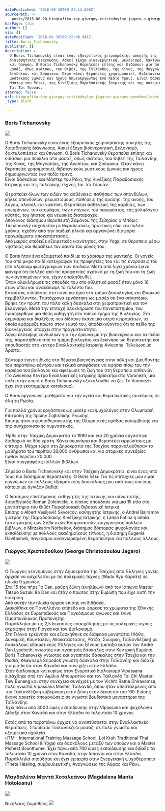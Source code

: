 ```yaml
---
datePublished: '2016-08-30T09:22:13.690Z'
sourcePath: >-
  _posts/2016-08-20-biografiko-toy-giwrgoy-xristodoyloy-jagaro-o-giwrgos-gennhm.md
hasPage: true
author: []
via: {}
dateModified: '2016-08-30T09:22:06.941Z'
title: Boris Tichanovsky
publisher: {}
description: >-
  Ο Boris Tichanovský είναι ένας εξαιρετικός χειροπράκτης ασκητής της
  διαισθητικής διάγνωσης. Ασκεί έξοχα βιοενεργητική, βελονισμό, δακτυλοπιέσεις
  και ύπνωση. Ο Boris Tichanovský θεραπεύει επίσης και διδάσκει μια ποικιλία από
  μασάζ, όπως σιάτσου, του Θιβέτ, της Ταϊλάνδης, της Κίνας, της Μογγολίας, της
  Αιγύπτου, και Σούφικου. Όταν κάνει θεραπείες χρησιμοποιεί, θιβετανικούς
  μυστικούς ύμνους και ήχους δημιουργώντας ένα πεδίο τρανς. Είναι δάσκαλος και
  Μάστερ του Ρέικι, της Κινέζικης Παραδοσιακής Ιατρικής και της πολεμικής τέχνης
  Ται Τσι Τσουάν.
starred: false
url: biografiko-toy-giwrgoy-xristodoyloy-jagaroo-giwrgos-gennhme/index.html
_type: Blurb

---
```

### Boris Tichanovsky
![](https://the-grid-user-content.s3-us-west-2.amazonaws.com/f17a9835-c40b-4418-bcbd-4cce58139fdc.png)

Ο Boris Tichanovský είναι ένας εξαιρετικός χειροπράκτης ασκητής της διαισθητικής διάγνωσης. Ασκεί έξοχα βιοενεργητική, βελονισμό, δακτυλοπιέσεις και ύπνωση. Ο Boris Tichanovský θεραπεύει επίσης και διδάσκει μια ποικιλία από μασάζ, όπως σιάτσου, του Θιβέτ, της Ταϊλάνδης, της Κίνας, της Μογγολίας, της Αιγύπτου, και Σούφικου. Όταν κάνει θεραπείες χρησιμοποιεί, θιβετανικούς μυστικούς ύμνους και ήχους δημιουργώντας ένα πεδίο τρανς.  
Είναι δάσκαλος και Μάστερ του Ρέικι, της Κινέζικης Παραδοσιακής Ιατρικής και της πολεμικής τέχνης Ται Τσι Τσουάν.

Θεραπεύει όλων των ειδών τις ασθένειες: παθήσεις των σπονδύλων, κήλες σπονδύλων, ρευματισμούς, παθήσεις της όρασης, της ακοής, του λόγου, αλκοόλ και νικοτίνη. Θεραπεύει ασθένειες της καρδιάς, των πνευμόνων, του στομάχου, των εντέρων, του παγκρέατος, της χοληδόχου κύστης, του ήπατος και νευρικές διαταραχές.  
Απόγονος διάσημου θεραπευτή Σαμάνου της Σιβηρίας ο Μπόρις Tichanovský ασχολείται με θεραπευτικές πρακτικές εδώ και πολλά χρόνια, σχεδόν από την παιδική ηλικία και οργανώνει διάφορα προγράμματα αποκατάστασης.  
Από μικρός επέδειξε εξαιρετικές ικανότητες, στην Yoga, σε θεραπεία μέσω νηστείας και θεράπευε τον εαυτό του μόνος του.

Ο Βoris ήταν ένα εξαιρετικό παιδί με το χάρισμα της μαντικής. Οι γονείς του από μικρό παιδί κατέγραφαν τις προφητείες του και τις ενοράσεις του στο άλμπουμ φωτογραφιών των παιδιών. Μετά από λίγα χρόνια έγινε φανερό ότι πολλές από τις προφητείες σχετικά με τη ζωή του και τη ζωή των αγαπημένων του, είχαν επαληθευθεί.  
Όταν ολοκλήρωσε τις σπουδές του στο αθλητικό μασάζ ήταν μόνο 16 ετών όπου και ανακάλυψε το ταλέντο του.   
Εντούτοις σπούδασε στο πανεπιστήμιο στο τμήμα Δασολογίας και Φυσικού περιβάλλοντος. Ταυτόχρονα εργάστηκε ως μασέρ σε ένα σανατόριο. Βρήκε την πρώτη του πολύ καλή δασκάλα στη χειραπρακτική και τον βελονισμό. Μετά την επιτυχή ολοκλήρωση του πανεπιστημίου, του προσφέρθηκε μια θέση καθηγητή στο τοπικό τμήμα της Βιολογίας. Στα σεμινάρια και διαλέξεις που δίδασκε έκανε μια σειρά πειραμάτων, τα οποία εφάρμοζε πρώτα στον εαυτό του, αποδεικνύοντας ότι το πεδίο της βιοενέργειας υπάρχει στην πραγματικότητα.  
Λόγω έλλειψης κονδυλίων για την έρευνα με την βιοενέργεια και τα πεδία της, παραιτήθηκε από το τμήμα βιολογίας και ξεκίνησε ως θεραπευτής και σπουδαστής στο κέντρο Εναλλακτικής Ιατρικής Αvicenna. Τελείωσε με Άριστα.

Σύντομα έγινε ειδικός στα θέματα βιοενέργειας στην πόλη και Διευθυντής του παραπάνω κέντρου και τελικά αποφάσισε να αφήσει πίσω του την καριέρα του βιολόγου και αφιέρωσε τη ζωή του στη θεραπεία ασθενών. (Το Avicenna Κέντρο Εναλλακτικής Ιατρικής βρίσκεται στο Voronezh, μια πόλη στην οποία o Boris Tichanovský εξακολουθεί να ζει. Το Voronezh έχει ένα εκατομμύριο κατοίκους).

Ο Boris οργανώνει μαθήματα για την υγεία και θεραπευτικές συνεδρίες σε όλη τη Ρωσία.

Για πολλά χρόνια εργάστηκε ως μασέρ και ψυχολόγος στην Ολυμπιακή Επιτροπή της πρώην Σοβιετικής Ένωσης.  
Επίσης ήταν ο φυσιοθεραπευτής της Ολυμπιακής ομάδας κολύμβησης και της συγχρονιστικής γυμναστικής.

Ήρθε στην Τσέχικη Δημοκρατία το 1990 και για 20 χρόνια εργάστηκε διαδοχικά σε δύο κράτη. Κάνει σεμινάρια και θεραπεύει αρρώστους με επιτυχία. Μέχρι τώρα στη Δημοκρατία της Τσεχίας παρακολούθησαν τα μαθήματα του περίπου 30.000 άνθρωποι και για ατομικές συνεδρίες ήρθαν περίπου 20.000\.  
Είναι συγγραφέας πολλών βιβλίων.

Σήμερα ο Boris Tichanovský και στην Τσέχικη Δημοκρατία, είναι ένας από τους πιο διάσημους θεραπευτές. Ο Boris λέει: Για τις επιτυχίες μου είμαι ευγνώμων σε πολλούς εξαιρετικούς δασκάλους μου από τους οποίους κάποιοι με άγγιξαν βαθιά:

Ο διάσημος επιστήμονας καθηγητής της Ιατρικής και υπνωτιστής, διαισθητικός Roman Zolotnickij, ο οποίος σπούδασε για μια 15 ετία στο μοναστήρια του Θιβέτ Παραδοσιακή Θιβετανική Ιατρική.   
Επίσης ο Albert Vasiljevič Skvorcov, καθηγητής Ιατρικής, ο Andrei Bairamov γιατρός της Παραδοσιακής Κινέζικης Ιατρικής, η Larisa Fotina η οποία ήταν γιατρός των Σοβιετικών Κοσμοναυτών, συγγραφέας πολλών βιβλίων, o Mirzakarim Norbekov, διάσημος δόκτορας ψυχολογίας και εκπαίδευσης με πολλούς ακαδημαϊκούς τίτλους, η διάσημη Eugenia Davitashvili, παγκόσμια αναγνωρισμένη θεραπεύτρια και πολλούς άλλους.

### Γιώργος Χριστοδούλου (George Christodoulou Jagaro)
![](https://the-grid-user-content.s3-us-west-2.amazonaws.com/3b2bad8b-1361-4f8e-9329-443de5b87981.jpg)

Ο Γιώργος γεννημένος στην Δημοκρατία της Τσεχίας από Έλληνες γονείς άρχισε να ασχολείται με τις πολεμικές τέχνες (Wado Ryu Καράτε) σε ηλικία 9 χρονών.   
Στα 15 του πήρε 1o Dan, μαύρη ζώνη (ενηλίκων) από τον Ιάπωνα Master Tatsuo Suzuki 8o Dan και ήταν ο πρώτος στην Ευρώπη που είχε αυτή την διάκριση.  
Από αυτήν την ηλικία άρχισε επίσης να διδάσκει.  
Διακρίθηκε σε Πανελλήνιο επίπεδο και φόρεσε τα χρώματα της Εθνικής Ελλάδος σε Ευρωπαϊκούς και Παγκόσμιους αγώνες και έγινε Ομοσπονδιακός Προπονητής.  
Παράλληλα με τις 2,5 δεκαετίες ενασχόλησης με τις πολεμικές τέχνες στράφηκε στην Γιόγκα και τον Διαλογισμό.   
Στη Γιόγκα ερεύνησε και εξασκήθηκε σε διάφορα μονοπάτια (Χάθα, Δυναμική, Κουνταλίνι, Αποκατάστασης, Ράτζα, Σούφικη, Ταϊλανδέζικη) με δασκάλους εξαιρετικούς Έλληνες και ξένους (μεταξύ αυτών τον André Van Lysebeth, γνωστός και αγαπητός δάσκαλος στην Κεντρική Ευρώπη, Boris Tichanovsky γνωστός και αγαπητός δάσκαλος στην Τσεχία και την Ρωσία, Keawnapa Sripodok γνωστή δασκάλα στην Ταϊλάνδη) και δίδαξε για μια 5ετία στον Καναδά και συνεχίζει στην Ελλάδα.  
Στον διαλογισμό και κυρίως στον Ενορατικό διαλογισμό Vipassana εισάχθηκε από τον Αιμίλιο Μπουρατίνο και τον Ταϊλανδό Tai Chi Master Tew Bunang και στην συνέχεια συνέχισε με τον Vichitr Ratna Dhiravamsa, πολύ γνωστό Vipassana Master, Ταϊλανδό, όπου ήταν απεσταλμένος από την Ταϊλανδέζικη κυβέρνηση στην Δύση στην δεκαετία του '60\. Επίσης έκανε αρκετές απομονώσεις σε γνωστά βουδιστικά μοναστήρια της Ταϊλάνδης.   
Έχει πάνω από 3000 ώρες εκπαίδευσης στην Vipassana και ψυχολογία.   
Δίδαξε στον Καναδά και στην Ελλάδα τα τελευταία 10 χρόνια.

Εκτός από τα παραπάνω άρχισε να αναπτύσσεται στην Εναλλακτικές Θεραπείες. Σπούδασε Ταϊλανδέζικο μασάζ, σε πολύ γνωστά και εξαιρετικά σχολεία   
(ITM - International Training Massage School, Loi Kroh Traditional Thai Massage School & Yoga) και δασκάλους μεταξύ των οποίων και ο Master Pichest Boonthume. Έχει πάνω από 700 ώρες εκπαίδευσης και δίδαξε τα τελευταία 10 χρόνια στον Καναδά, στην Ισπανία και στην Ελλάδα.   
Παράλληλα σπούδασε και έχει εμπειρία στην Ενεργειακή ψυχοθεραπεία (Theta Healing, συμβουλευτική), Αναγνώσεις της Αύρας και Ρέικι.

### Μαγδαλένα Μαντά Χοτολεάνου (Magdalena Manta Hotoleanu)
![](https://the-grid-user-content.s3-us-west-2.amazonaws.com/d261e30c-2fd4-4f8e-8948-ba4364409f68.jpg)

Νικόλαος Ζωρόθεος
![](https://the-grid-user-content.s3-us-west-2.amazonaws.com/34bc99ea-9889-4a32-a809-e015f2ba1555.jpg)